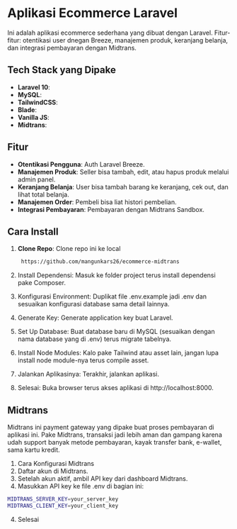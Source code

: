 # Aplikasi Ecommerce Laravel

Ini adalah aplikasi ecommerce sederhana yang dibuat dengan Laravel. 
Fitur-fitur: otentikasi user dnegan Breeze, manajemen produk, keranjang belanja, dan integrasi pembayaran dengan Midtrans.

## Tech Stack yang Dipake

- **Laravel 10**: 
- **MySQL**: 
- **TailwindCSS**: 
- **Blade**: 
- **Vanilla JS**: 
- **Midtrans**: 

## Fitur

- **Otentikasi Pengguna**: Auth Laravel Breeze.
- **Manajemen Produk**: Seller bisa tambah, edit, atau hapus produk melalui admin panel.
- **Keranjang Belanja**: User bisa tambah barang ke keranjang, cek out, dan lihat total belanja.
- **Manajemen Order**: Pembeli bisa liat histori pembelian.
- **Integrasi Pembayaran**: Pembayaran dengan Midtrans Sandbox.

## Cara Install

1. **Clone Repo**: Clone repo ini ke local
   ```bash
    https://github.com/mangunkars26/ecommerce-midtrans

2. Install Dependensi: Masuk ke folder project terus install dependensi pake Composer.

3. Konfigurasi Environment: Duplikat file .env.example jadi .env dan sesuaikan konfigurasi database sama detail lainnya.
4. Generate Key: Generate application key buat Laravel.
5. Set Up Database: Buat database baru di MySQL (sesuaikan dengan nama database yang di .env) terus migrate tabelnya.
6. Install Node Modules: Kalo pake Tailwind atau asset lain, jangan lupa install node module-nya terus compile asset. 
7. Jalankan Aplikasinya: Terakhir, jalankan aplikasi.
8. Selesai: Buka browser terus akses aplikasi di http://localhost:8000.

##  Midtrans
Midtrans ini payment gateway yang dipake buat proses pembayaran di aplikasi ini. Pake Midtrans, transaksi jadi lebih aman dan gampang karena udah support banyak metode pembayaran, kayak transfer bank, e-wallet, sama kartu kredit.  

1. Cara Konfigurasi Midtrans
2. Daftar akun di Midtrans.
3. Setelah akun aktif, ambil API key dari dashboard Midtrans.
4. Masukkan API key ke file .env di bagian ini:
```bash
MIDTRANS_SERVER_KEY=your_server_key
MIDTRANS_CLIENT_KEY=your_client_key
```
4. Selesai
